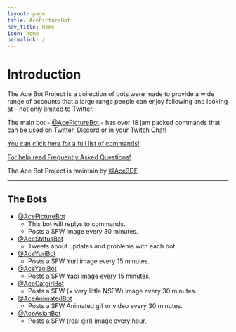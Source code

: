 ```yaml
---
layout: page
title: AcePictureBot
nav_title: Home
icon: home
permalink: /
---
```


# Introduction

The Ace Bot Project is a collection of bots were made to provide a wide range of accounts that a large range people can enjoy following and looking at - not only limited to Twitter.

The main bot - [@AcePictureBot](https://twitter.com/AcePictureBot) - has over 18 jam packed commands that can be used on [Twitter](https://twitter.com/intent/tweet?text=Who%20is%20my%20waifu%3F%20%40AcePictureBot), [Discord](https://twitter.com/AcePictureBot/status/709779531826073600) or in your [Twitch Chat](https://twitter.com/AcePictureBot/status/702887907472883713)!

[You can click here for a full list of commands!](/AcePictureBot/commands)

[For help read Frequently Asked Questions!](/AcePictureBot/faq)

The Ace Bot Project is maintain by [@Ace3DF](https://twitter.com/ace3df).


---

## The Bots

- [@AcePictureBot](https://twitter.com/AcePictureBot)
  - This bot will replys to commands.
  - Posts a SFW image every 30 minutes.
- [@AceStatusBot](https://twitter.com/AceStatusBot)
  - Tweets about updates and problems with each bot.
- [@AceYuriBot](https://twitter.com/AceYuriBot)
  - Posts a SFW Yuri image every 15 minutes.
- [@AceYaoiBot](https://twitter.com/AceYaoiBot)
  - Posts a SFW Yaoi image every 15 minutes.
- [@AceCatgirlBot](https://twitter.com/AceCatgirlBot)
  - Posts a SFW (+ very little NSFW) image every 30 minutes.
- [@AceAnimatedBot](https://twitter.com/AceAnimatedBot)
  - Posts a SFW Animated gif or video every 30 minutes.
- [@AceAsianBot](https://twitter.com/AceAsianBot)
  - Posts a SFW (real girl) image every hour.
